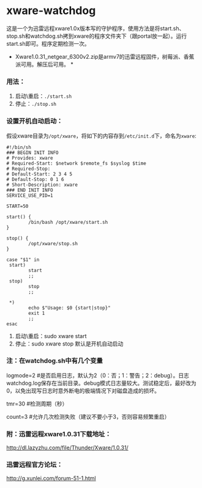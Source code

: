 # xware-watchdog
这是一个为迅雷远程xware1.0x版本写的守护程序，使用方法是将start.sh、stop.sh和watchdog.sh拷到xware的程序文件夹下（跟portal放一起）。运行start.sh即可。程序定期检测一次。

* Xware1.0.31_netgear_6300v2.zip是armv7的迅雷远程固件，树莓派、香蕉派可用。解压后可用。 *

### 用法：
1. 启动\重启：`./start.sh`
2. 停止：`./stop.sh`

### 设置开机自动启动：
假设xware目录为`/opt/xware`，将如下的内容存到`/etc/init.d`下，命名为`xware`:
```
#!/bin/sh 
### BEGIN INIT INFO
# Provides: xware
# Required-Start: $network $remote_fs $syslog $time
# Required-Stop:
# Default-Start: 2 3 4 5
# Default-Stop: 0 1 6
# Short-Description: xware
### END INIT INFO
SERVICE_USE_PID=1

START=50

start() {
        /bin/bash /opt/xware/start.sh
}

stop() {
        /opt/xware/stop.sh
}

case "$1" in
 start)
        start
        ;;
 stop)
        stop
        ;;

 *)
        echo $"Usage: $0 {start|stop}"  
        exit 1
        ;;
esac
```

1. 启动\重启：sudo xware start
2. 停止：sudo xware stop
默认是开机自动启动

### 注：在watchdog.sh中有几个变量
logmode=2 #是否启用日志，默认为2（0：否；1：警告；2：debug）。日志watchdog.log保存在当前目录。debug模式日志量较大。测试稳定后，最好改为0，以免出现写日志时意外断电的极端情况下对磁盘造成的损坏。

tmr=30 #检测周期（秒）

count=3 #允许几次检测失败（建议不要小于3，否则容易频繁重启）

### 附：迅雷远程xware1.0.31下载地址：
http://dl.lazyzhu.com/file/Thunder/Xware/1.0.31/

### 迅雷远程官方论坛：
http://g.xunlei.com/forum-51-1.html
